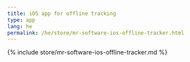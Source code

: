 ```yaml
---
title: iOS app for offline tracking
type: app
lang: he
permalink: /he/store/mr-software-ios-offline-tracker.html
---
```


{% include store/mr-software-ios-offline-tracker.md %}
